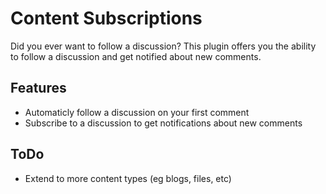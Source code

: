 Content Subscriptions
=====================

Did you ever want to follow a discussion? This plugin offers you the ability to follow a discussion and get notified about new comments.

Features
--------

- Automaticly follow a discussion on your first comment
- Subscribe to a discussion to get notifications about new comments

ToDo
----

- Extend to more content types (eg blogs, files, etc)